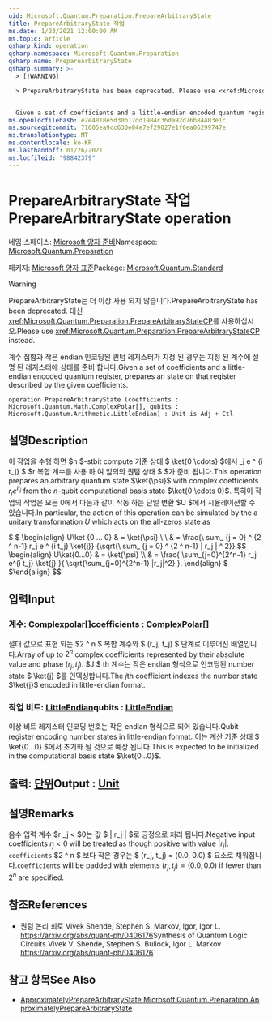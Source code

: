 ```yaml
---
uid: Microsoft.Quantum.Preparation.PrepareArbitraryState
title: PrepareArbitraryState 작업
ms.date: 1/23/2021 12:00:00 AM
ms.topic: article
qsharp.kind: operation
qsharp.namespace: Microsoft.Quantum.Preparation
qsharp.name: PrepareArbitraryState
qsharp.summary: >-
  > [!WARNING]

  > PrepareArbitraryState has been deprecated. Please use <xref:Microsoft.Quantum.Preparation.PrepareArbitraryStateCP> instead.


  Given a set of coefficients and a little-endian encoded quantum register, prepares an state on that register described by the given coefficients.
ms.openlocfilehash: e2e4818e5d30b17dd1984c36da92d76b84403e1c
ms.sourcegitcommit: 71605ea9cc630e84e7ef29027e1f0ea06299747e
ms.translationtype: MT
ms.contentlocale: ko-KR
ms.lasthandoff: 01/26/2021
ms.locfileid: "98842379"
---
```

# <a name="preparearbitrarystate-operation"></a><span data-ttu-id="0eab1-102">PrepareArbitraryState 작업</span><span class="sxs-lookup"><span data-stu-id="0eab1-102">PrepareArbitraryState operation</span></span>

<span data-ttu-id="0eab1-103">네임 스페이스: [Microsoft 양자 준비](xref:Microsoft.Quantum.Preparation)</span><span class="sxs-lookup"><span data-stu-id="0eab1-103">Namespace: [Microsoft.Quantum.Preparation](xref:Microsoft.Quantum.Preparation)</span></span>

<span data-ttu-id="0eab1-104">패키지: [Microsoft 양자 표준](https://nuget.org/packages/Microsoft.Quantum.Standard)</span><span class="sxs-lookup"><span data-stu-id="0eab1-104">Package: [Microsoft.Quantum.Standard](https://nuget.org/packages/Microsoft.Quantum.Standard)</span></span>


> [!WARNING]
> <span data-ttu-id="0eab1-105">PrepareArbitraryState는 더 이상 사용 되지 않습니다.</span><span class="sxs-lookup"><span data-stu-id="0eab1-105">PrepareArbitraryState has been deprecated.</span></span> <span data-ttu-id="0eab1-106">대신 <xref:Microsoft.Quantum.Preparation.PrepareArbitraryStateCP>를 사용하십시오.</span><span class="sxs-lookup"><span data-stu-id="0eab1-106">Please use <xref:Microsoft.Quantum.Preparation.PrepareArbitraryStateCP> instead.</span></span>

<span data-ttu-id="0eab1-107">계수 집합과 작은 endian 인코딩된 퀀텀 레지스터가 지정 된 경우는 지정 된 계수에 설명 된 레지스터에 상태를 준비 합니다.</span><span class="sxs-lookup"><span data-stu-id="0eab1-107">Given a set of coefficients and a little-endian encoded quantum register, prepares an state on that register described by the given coefficients.</span></span>

```qsharp
operation PrepareArbitraryState (coefficients : Microsoft.Quantum.Math.ComplexPolar[], qubits : Microsoft.Quantum.Arithmetic.LittleEndian) : Unit is Adj + Ctl
```


## <a name="description"></a><span data-ttu-id="0eab1-108">설명</span><span class="sxs-lookup"><span data-stu-id="0eab1-108">Description</span></span>

<span data-ttu-id="0eab1-109">이 작업을 수행 하면 $n $-stbit compute 기준 상태 $ \ket{0 \cdots} $에서 _j e ^ {i t_j} $ $r 복합 계수를 사용 하 여 임의의 퀀텀 상태 $ $가 준비 됩니다.</span><span class="sxs-lookup"><span data-stu-id="0eab1-109">This operation prepares an arbitrary quantum state $\ket{\psi}$ with complex coefficients $r_j e^{i t_j}$ from the $n$-qubit computational basis state $\ket{0 \cdots 0}$.</span></span>
<span data-ttu-id="0eab1-110">특히이 작업의 작업은 모든 0에서 다음과 같이 작동 하는 단일 변환 $U $에서 시뮬레이션할 수 있습니다.</span><span class="sxs-lookup"><span data-stu-id="0eab1-110">In particular, the action of this operation can be simulated by the a unitary transformation $U$ which acts on the all-zeros state as</span></span>

<span data-ttu-id="0eab1-111">$ $ \begin{align} U\ket {0 ... 0} & = \ket{\psi} \\ \\ & = \frac{\ sum_ {j = 0} ^ {2 ^ n-1} r_j e ^ {i t_j} \ket{j}} {\sqrt{\ sum_ {j = 0} ^ {2 ^ n-1} | r_j | ^ 2}}.</span><span class="sxs-lookup"><span data-stu-id="0eab1-111">$$ \begin{align} U\ket{0...0} & = \ket{\psi} \\\\ & = \frac{ \sum_{j=0}^{2^n-1} r_j e^{i t_j} \ket{j} }{ \sqrt{\sum_{j=0}^{2^n-1} |r_j|^2} }.</span></span>
<span data-ttu-id="0eab1-112">\end{align} $ $</span><span class="sxs-lookup"><span data-stu-id="0eab1-112">\end{align} $$</span></span>

## <a name="input"></a><span data-ttu-id="0eab1-113">입력</span><span class="sxs-lookup"><span data-stu-id="0eab1-113">Input</span></span>

### <a name="coefficients--complexpolar"></a><span data-ttu-id="0eab1-114">계수: [Complexpolar](xref:Microsoft.Quantum.Math.ComplexPolar)[]</span><span class="sxs-lookup"><span data-stu-id="0eab1-114">coefficients : [ComplexPolar](xref:Microsoft.Quantum.Math.ComplexPolar)[]</span></span>

<span data-ttu-id="0eab1-115">절대 값으로 표현 되는 $2 ^ n $ 복합 계수와 $ (r_j, t_j) $ 단계로 이루어진 배열입니다.</span><span class="sxs-lookup"><span data-stu-id="0eab1-115">Array of up to $2^n$ complex coefficients represented by their absolute value and phase $(r_j, t_j)$.</span></span> <span data-ttu-id="0eab1-116">$J $ th 계수는 작은 endian 형식으로 인코딩된 number state $ \ket{j} $를 인덱싱합니다.</span><span class="sxs-lookup"><span data-stu-id="0eab1-116">The $j$th coefficient indexes the number state $\ket{j}$ encoded in little-endian format.</span></span>


### <a name="qubits--littleendian"></a><span data-ttu-id="0eab1-117">작업 비트: [LittleEndian](xref:Microsoft.Quantum.Arithmetic.LittleEndian)</span><span class="sxs-lookup"><span data-stu-id="0eab1-117">qubits : [LittleEndian](xref:Microsoft.Quantum.Arithmetic.LittleEndian)</span></span>

<span data-ttu-id="0eab1-118">이상 비트 레지스터 인코딩 번호는 작은 endian 형식으로 되어 있습니다.</span><span class="sxs-lookup"><span data-stu-id="0eab1-118">Qubit register encoding number states in little-endian format.</span></span> <span data-ttu-id="0eab1-119">이는 계산 기준 상태 $ \ket{0...0} $에서 초기화 될 것으로 예상 됩니다.</span><span class="sxs-lookup"><span data-stu-id="0eab1-119">This is expected to be initialized in the computational basis state $\ket{0...0}$.</span></span>



## <a name="output--unit"></a><span data-ttu-id="0eab1-120">출력: [단위](xref:microsoft.quantum.lang-ref.unit)</span><span class="sxs-lookup"><span data-stu-id="0eab1-120">Output : [Unit](xref:microsoft.quantum.lang-ref.unit)</span></span>



## <a name="remarks"></a><span data-ttu-id="0eab1-121">설명</span><span class="sxs-lookup"><span data-stu-id="0eab1-121">Remarks</span></span>

<span data-ttu-id="0eab1-122">음수 입력 계수 $r _j < $0는 값 $ | r_j | $로 긍정으로 처리 됩니다.</span><span class="sxs-lookup"><span data-stu-id="0eab1-122">Negative input coefficients $r_j < 0$ will be treated as though positive with value $|r_j|$.</span></span> <span data-ttu-id="0eab1-123">`coefficients` $2 ^ n $ 보다 작은 경우는 $ (r_j, t_j) = (0.0, 0.0) $ 요소로 채워집니다.</span><span class="sxs-lookup"><span data-stu-id="0eab1-123">`coefficients` will be padded with elements $(r_j, t_j) = (0.0, 0.0)$ if fewer than $2^n$ are specified.</span></span>

## <a name="references"></a><span data-ttu-id="0eab1-124">참조</span><span class="sxs-lookup"><span data-stu-id="0eab1-124">References</span></span>

- <span data-ttu-id="0eab1-125">퀀텀 논리 회로 Vivek Shende, Stephen S. Markov, Igor, Igor L. https://arxiv.org/abs/quant-ph/0406176</span><span class="sxs-lookup"><span data-stu-id="0eab1-125">Synthesis of Quantum Logic Circuits Vivek V. Shende, Stephen S. Bullock, Igor L. Markov https://arxiv.org/abs/quant-ph/0406176</span></span>

## <a name="see-also"></a><span data-ttu-id="0eab1-126">참고 항목</span><span class="sxs-lookup"><span data-stu-id="0eab1-126">See Also</span></span>

- [<span data-ttu-id="0eab1-127">ApproximatelyPrepareArbitraryState.</span><span class="sxs-lookup"><span data-stu-id="0eab1-127">Microsoft.Quantum.Preparation.ApproximatelyPrepareArbitraryState</span></span>](xref:Microsoft.Quantum.Preparation.ApproximatelyPrepareArbitraryState)